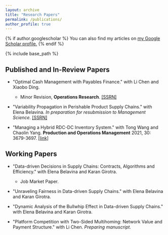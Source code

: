 ```yaml
---
layout: archive
title: "Research Papers"
permalink: /publications/
author_profile: true
---
```



{% if author.googlescholar %}
  You can also find my articles on <u><a href="{{author.googlescholar}}">my Google Scholar profile</a>.</u>
{% endif %}

{% include base_path %}

## Published and In-Review Papers
* "Optimal Cash Management with Payables Finance." with Li Chen and Xiaobo Ding. 
  * Minor Revision, **Operations Research**. [[SSRN]](https://papers.ssrn.com/sol3/papers.cfm?abstract_id=3652688)

* "Variability Propagation in Perishable Product Supply Chains." with Elena Belavina. *In preparation for resubmission to Management Science.* [[SSRN]](https://papers.ssrn.com/sol3/papers.cfm?abstract_id=4550255)  

* "Managing a Hybrid RDC-DC Inventory System." with Tong Wang and Chaolin Yang. **Production and Operations Management** 2021, 30: 3679-3697. [[link]](https://onlinelibrary.wiley.com/doi/abs/10.1111/poms.13458)

## Working Papers
* "Data-driven Decisions in Supply Chains: Contracts, Algorithms and Efficiency." with Elena Belavina and Karan Girotra. 
  * Job Market Paper.

* "Unraveling Fairness in Data-driven Supply Chains." with Elena Belavina and Karan Girotra. 

* "Dynamic Analysis of the Bullwhip Effect in Data-driven Supply Chains." with Elena Belavina and Karan Girotra. 

* "Platform Competition with Two-Sided Multihoming: Network Value and Payment Structure." with Li Chen. *Preparing manuscript.*


